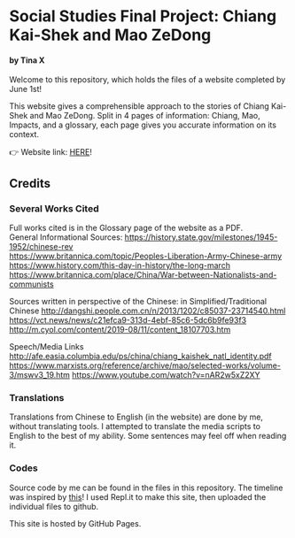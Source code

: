 # Social Studies Final Project: Chiang Kai-Shek and Mao ZeDong
#### by Tina X
Welcome to this repository, which holds the files of a website completed by June 1st!


This website gives a comprehensible approach to the stories of Chiang Kai-Shek and Mao ZeDong. Split in 4 pages of information: Chiang, Mao, Impacts, and a glossary, each page gives you accurate information on its context. 

👉 Website link: <a href="https://tx-ss8hfinal-chiangandmao.vercel.app/" target="_blank"> HERE</a>!


## Credits
### Several Works Cited
Full works cited is in the Glossary page of the website as a PDF. <br>
General Informational Sources:
https://history.state.gov/milestones/1945-1952/chinese-rev  <br>
https://www.britannica.com/topic/Peoples-Liberation-Army-Chinese-army<br>
https://www.history.com/this-day-in-history/the-long-march <br>
https://www.britannica.com/place/China/War-between-Nationalists-and-communists <br>

Sources written in perspective of the Chinese: in Simplified/Traditional Chinese
http://dangshi.people.com.cn/n/2013/1202/c85037-23714540.html  <br>
https://vct.news/news/c21efca9-313d-4ebf-85c6-5dc6b9fe93f3 <br>
http://m.cyol.com/content/2019-08/11/content_18107703.htm <br>

Speech/Media Links
http://afe.easia.columbia.edu/ps/china/chiang_kaishek_natl_identity.pdf <br>
https://www.marxists.org/reference/archive/mao/selected-works/volume-3/mswv3_19.htm https://www.youtube.com/watch?v=nAR2w5xZ2XY <br>

### Translations
Translations from Chinese to English (in the website) are done by me, without translating tools. I attempted to translate the media scripts to English to the best of my ability. Some sentences may feel off when reading it.

### Codes
Source code by me can be found in the files in this repository. 
The timeline was inspired by <a href="https://codepen.io/jen-huang/pen/LENZGX"> this</a>!
I used Repl.it to make this site, then uploaded the individual files to github. 

This site is hosted by GitHub Pages.
